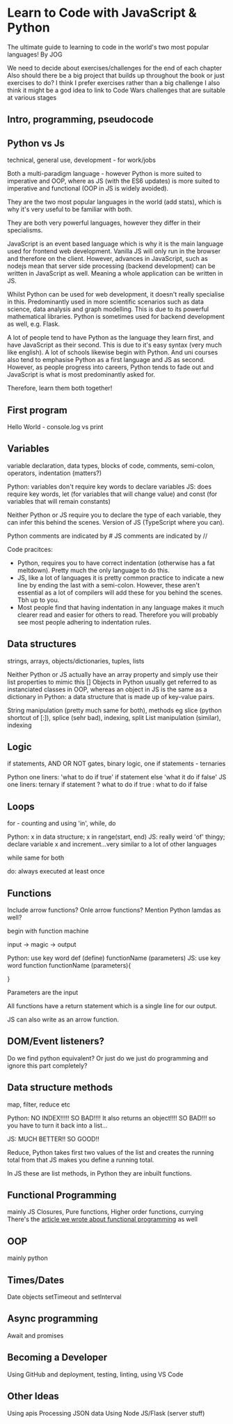 # Learn to Code with JavaScript &amp; Python

The ultimate guide to learning to code in the world's two most popular languages!
By JOG

We need to decide about exercises/challenges for the end of each chapter
Also should there be a big project that builds up throughout the book or just exercises to do? I think I prefer exercises rather than a big challenge
I also think it might be a god idea to link to Code Wars challenges that are suitable at various stages

## Intro, programming, pseudocode

##  Python vs Js 
technical, general use, development - for work/jobs

Both a multi-paradigm language - however Python is more suited to imperative and OOP, where as JS (with the ES6 updates) is more suited to imperative and functional (OOP in JS is widely avoided).

They are the two most popular languages in the world (add stats), which is why it's very useful to be familiar with both.

They are both very powerful languages, however they differ in their specialisms.

JavaScript is an event based language which is why it is the main language used for frontend web development. Vanilla JS will only run in the browser and therefore on the client. However, advances in JavaScript, such as nodejs mean that server side processing (backend development) can be written in JavaScript as well. Meaning a whole application can be written in JS.

Whilst Python can be used for web development, it doesn't really specialise in this. Predominantly used in more scientific scenarios such as data science, data analysis and graph modelling. This is due to its powerful mathematical libraries. Python is sometimes used for backend development as well, e.g. Flask.

A lot of people tend to have Python as the language they learn first, and have JavaScript as their second. This is due to it's easy syntax (very much like english). A lot of schools likewise begin with Python. And uni courses also tend to emphasise Python as a first language and JS as second. However, as people progress into careers, Python tends to fade out and JavaScript is what is most predominantly asked for. 

Therefore, learn them both together!

## First program 
Hello World - console.log vs print

## Variables 
variable declaration, data types, blocks of code, comments, semi-colon, operators, indentation (matters?)

Python: variables don't require key words to declare variables
JS: does require key words, let (for variables that will change value) and const (for variables that will remain constants)

Neither Python or JS require you to declare the type of each variable, they can infer this behind the scenes. Version of JS (TypeScript where you can). 

Python comments are indicated by #
JS comments are indicated by //

Code pracitces:
- Python, requires you to have correct indentation (otherwise has a fat meltdown). Pretty much the only language to do this.
- JS, like a lot of languages it is pretty common practice to indicate a new line by ending the last with a semi-colon. However, these aren't essential as a lot of compilers will add these for you behind the scenes. Tbh up to you.
- Most people find that having indentation in any language makes it much clearer read and easier for others to read. Therefore you will probably see most people adhering to indentation rules.


## Data structures
strings, arrays, objects/dictionaries, tuples, lists

Neither Python or JS actually have an array property and simply use their list properties to mimic this []
Objects in Python usually get referred to as instanciated classes in OOP, whereas an object in JS is the same as a dictionary in Python: a data structure that is made up of key-value pairs.

String manipulation (pretty much same for both), methods eg slice (python shortcut of [:]), splice (sehr bad), indexing, split
List manipulation (similar), indexing 

## Logic 
if statements, AND OR NOT gates, binary logic, one if statements - ternaries

Python one liners: 'what to do if true' if statement else 'what it do if false'
JS one liners: ternary  if statement ? what to do if true : what to do if false

## Loops 
for - counting and using 'in', while, do

Python: x in data structure; x in range(start, end)
JS: really weird 'of' thingy; declare variable x and increment...very similar to a lot of other languages

while same for both

do: always executed at least once

## Functions
Include arrow functions? Onle arrow functions? Mention Python lamdas as well?

begin with function machine

input -> magic -> output

Python: use key word def (define) functionName (parameters)
JS: use key word function functionName (parameters){

}

Parameters are the input

All functions have a return statement which is a single line for our output.

JS can also write as an arrow function.


## DOM/Event listeners? 
Do we find python equivalent? Or just do we just do programming and ignore this part completely?

## Data structure methods
map, filter, reduce etc

Python: NO INDEX!!!!! SO BAD!!!! It also returns an object!!!! SO BAD!!! so you have to turn it back into a list...

JS: MUCH BETTER!! SO GOOD!!

Reduce, Python takes first two values of the list and creates the running total from that
JS makes you define a running total.

In JS these are list methods, in Python they are inbuilt functions.

## Functional Programming
mainly JS
Closures, Pure functions, Higher order functions, currying
There's the [article we wrote about functional programming](https://www.sitepoint.com/make-javascript-functional/) as well

## OOP
mainly python

## Times/Dates
Date objects
setTimeout and setInterval

## Async programming
Await and promises

## Becoming a Developer
Using GitHub and deployment, testing, linting, using VS Code

## Other Ideas
Using apis
Processing JSON data
Using Node JS/Flask (server stuff)
